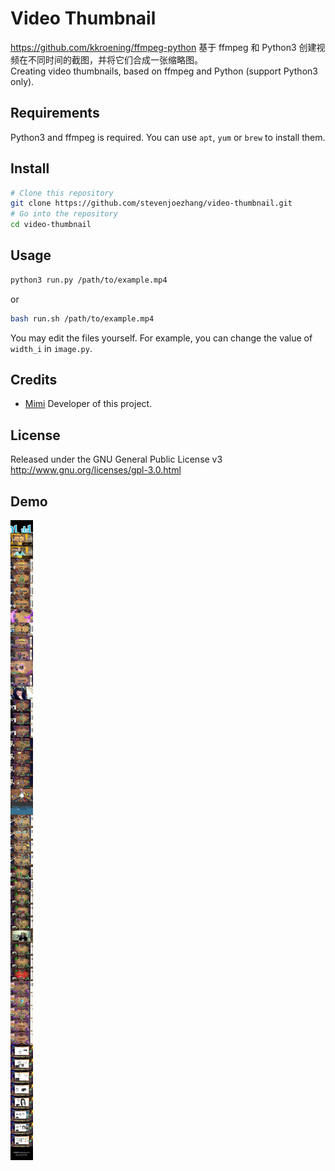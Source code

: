 # Video Thumbnail

https://github.com/kkroening/ffmpeg-python
基于 ffmpeg 和 Python3 创建视频在不同时间的截图，并将它们合成一张缩略图。  
Creating video thumbnails, based on ffmpeg and Python (support Python3 only).

## Requirements

Python3 and ffmpeg is required. You can use `apt`, `yum` or `brew` to install them.

## Install

```bash
# Clone this repository
git clone https://github.com/stevenjoezhang/video-thumbnail.git
# Go into the repository
cd video-thumbnail
```

## Usage

```bash
python3 run.py /path/to/example.mp4
```
or

```bash
bash run.sh /path/to/example.mp4
```

You may edit the files yourself. For example, you can change the value of `width_i` in `image.py`.

## Credits

* [Mimi](https://zhangshuqiao.org) Developer of this project.

## License

Released under the GNU General Public License v3  
http://www.gnu.org/licenses/gpl-3.0.html

## Demo

![](sample.jpg)
